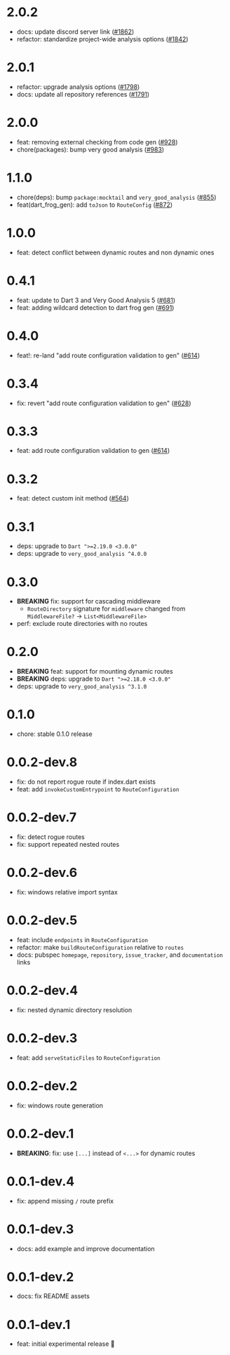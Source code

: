 # 2.0.2

- docs: update discord server link ([#1862](https://github.com/dart-frog-dev/dart_frog/pull/1862))
- refactor: standardize project-wide analysis options ([#1842](https://github.com/dart-frog-dev/dart_frog/pull/1842))

# 2.0.1

- refactor: upgrade analysis options ([#1798](https://github.com/dart-frog-dev/dart_frog/pull/1798))
- docs: update all repository references ([#1791](https://github.com/dart-frog-dev/dart_frog/pull/1791))

# 2.0.0

- feat: removing external checking from code gen ([#928](https://github.com/dart-frog-dev/dart_frog/pull/928))
- chore(packages): bump very good analysis ([#983](https://github.com/dart-frog-dev/dart_frog/pull/983))

# 1.1.0

- chore(deps): bump `package:mocktail` and `very_good_analysis` ([#855](https://github.com/dart-frog-dev/dart_frog/pull/855))
- feat(dart_frog_gen): add `toJson` to `RouteConfig` ([#872](https://github.com/dart-frog-dev/dart_frog/pull/872))

# 1.0.0

- feat: detect conflict between dynamic routes and non dynamic ones

# 0.4.1

- feat: update to Dart 3 and Very Good Analysis 5 ([#681](https://github.com/dart-frog-dev/dart_frog/pull/681))
- feat: adding wildcard detection to dart frog gen ([#691](https://github.com/dart-frog-dev/dart_frog/pull/691))

# 0.4.0

- feat!: re-land "add route configuration validation to gen" ([#614](https://github.com/dart-frog-dev/dart_frog/pull/614))

# 0.3.4

- fix: revert "add route configuration validation to gen" ([#628](https://github.com/dart-frog-dev/dart_frog/pull/628))

# 0.3.3

- feat: add route configuration validation to gen ([#614](https://github.com/dart-frog-dev/dart_frog/pull/614))

# 0.3.2

- feat: detect custom init method ([#564](https://github.com/dart-frog-dev/dart_frog/pull/564))

# 0.3.1

- deps: upgrade to `Dart ">=2.19.0 <3.0.0"`
- deps: upgrade to `very_good_analysis ^4.0.0`

# 0.3.0

- **BREAKING** fix: support for cascading middleware
  - `RouteDirectory` signature for `middleware` changed from `MiddlewareFile?` -> `List<MiddlewareFile>`
- perf: exclude route directories with no routes

# 0.2.0

- **BREAKING** feat: support for mounting dynamic routes
- **BREAKING** deps: upgrade to `Dart ">=2.18.0 <3.0.0"`
- deps: upgrade to `very_good_analysis ^3.1.0`

# 0.1.0

- chore: stable 0.1.0 release

# 0.0.2-dev.8

- fix: do not report rogue route if index.dart exists
- feat: add `invokeCustomEntrypoint` to `RouteConfiguration`

# 0.0.2-dev.7

- fix: detect rogue routes
- fix: support repeated nested routes

# 0.0.2-dev.6

- fix: windows relative import syntax

# 0.0.2-dev.5

- feat: include `endpoints` in `RouteConfiguration`
- refactor: make `buildRouteConfiguration` relative to `routes`
- docs: pubspec `homepage`, `repository`, `issue_tracker`, and `documentation` links

# 0.0.2-dev.4

- fix: nested dynamic directory resolution

# 0.0.2-dev.3

- feat: add `serveStaticFiles` to `RouteConfiguration`

# 0.0.2-dev.2

- fix: windows route generation

# 0.0.2-dev.1

- **BREAKING**: fix: use `[...]` instead of `<...>` for dynamic routes

# 0.0.1-dev.4

- fix: append missing `/` route prefix

# 0.0.1-dev.3

- docs: add example and improve documentation

# 0.0.1-dev.2

- docs: fix README assets

# 0.0.1-dev.1

- feat: initial experimental release 🎉

